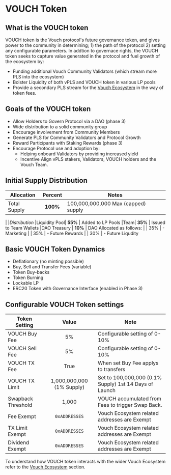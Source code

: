 # VOUCH Token

## What is the VOUCH token

VOUCH token is the Vouch protocol's future governance token, and gives power to the community in determining; 1) the path of the protocol 2) setting any configurable parameters. In addtion to governace rights, the VOUCH token seeks to capture value generated in the protocol and fuel growth of the ecosystem by:
- Funding additional Vouch Community Validators (which stream more PLS into the ecosystem)
- Bolster Liquidity of both vPLS and VOUCH token in various LP pools
- Provide a secondary PLS stream for the [Vouch Ecosystem](/docs/vouch_ecosystem/Ecosystem_Overview.html) in the way of token fees.

## Goals of the VOUCH token

- Allow Holders to Govern Protocol via a DAO (phase 3)
- Wide distribution to a solid community group
- Encourage involvement from Community Members
- Generate PLS for Community Validators and Protocol Growth
- Reward Participants with Staking Rewards (phase 3)
- Encourage Protocol use and adoption by:
  - Helping onboard Validators by providing increased yield
  - Incentive Align vPLS stakers, Validators, VOUCH holders and the Vouch Team.

## Initial Supply Distribution
|Allocation |Percent | Notes | 
|--|:--:|--|
|Total Supply | **100%** | 100,000,000,000 Max (capped) supply
|
|*Distribution*
|Liquidity Pool| **55%** |  Added to LP Pools
|Team| **35%** | Issued to Team Wallets
|DAO Treasury | **10%** | DAO Allocated as follows: 
|             |   35%   |   - Marketing 
|             |   35%   |   - Future Rewards
|             |   30%   |   - Future Liqudity

## Basic VOUCH Token Dynamics
- Deflationary (no minting possible)
- Buy, Sell and Transfer Fees (variable)
- Token Buy-backs
- Token Burning
- Lockable LP
- ERC20 Token with Governance Interface  (enabled in Phase 3)

## Configurable VOUCH Token settings
|Token Setting | Value | Note|
|--|:--:|--|
VOUCH Buy Fee | 5% | Configurable setting of 0-10%
VOUCH Sell Fee | 5% | Configurable setting of 0-10%
VOUCH TX Fee | True | When set Buy Fee applys to transfers
VOUCH TX Limit |  1,000,000,000 (1% Supply)  | Set to 100,000,000 (0.1% Supply) 1st 14 Days of Launch
Swapback Threshold |1,000 | VOUCH accumulated from Fees to trigger Swap Back.
Fee Exempt | `0xADDRESSES` | Vouch Ecosystem related addresses are Exempt 
TX Limit Exempt | `0xADDRESSES`  | Vouch Ecosystem related addresses are Exempt 
Dividend Exempt | `0xADDRESSES`  | Vouch Ecosystem related addresses are Exempt 

To understand how VOUCH token interacts with the wider Vouch Ecosystem refer to the [Vouch Ecosystem](/docs/vouch_ecosystem/Ecosystem_Overview.html) section.
 